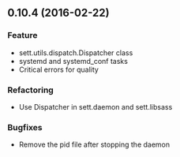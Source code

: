 ## 0.10.4 (2016-02-22)

### Feature
- sett.utils.dispatch.Dispatcher class
- systemd and systemd_conf tasks
- Critical errors for quality

### Refactoring
- Use Dispatcher in sett.daemon and sett.libsass

### Bugfixes
- Remove the pid file after stopping the daemon
